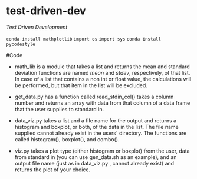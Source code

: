 # test-driven-dev
*Test Driven Development*

`conda install mathplotlib`
`import os`
`import sys`
`conda install pycodestyle`

#Code

- math_lib is a module that takes a list and returns the mean and standard deviation functions are named *mean* and *stdev*, respectively, of that list. In case of a list that contains a non int or float value, the calculations will be performed, but that item in the list will be excluded.

- get_data.py has a function called read_stdin_col() takes a column number and returns an array with data from that column of a data frame that the user supplies to standard in.

- data_viz.py takes a list and a file name for the output and returns a histogram and boxplot, or both, of the data in the list. The file name supplied cannot already exist in the users' directory.  The functions are called histogram(), boxplot(), and combo().

- viz.py takes a plot type (either histogram or boxplot) from the user, data from standard in (you can use gen_data.sh as an example), and an output file name (just as in data_viz.py , cannot already exist) and returns the plot of your choice.
